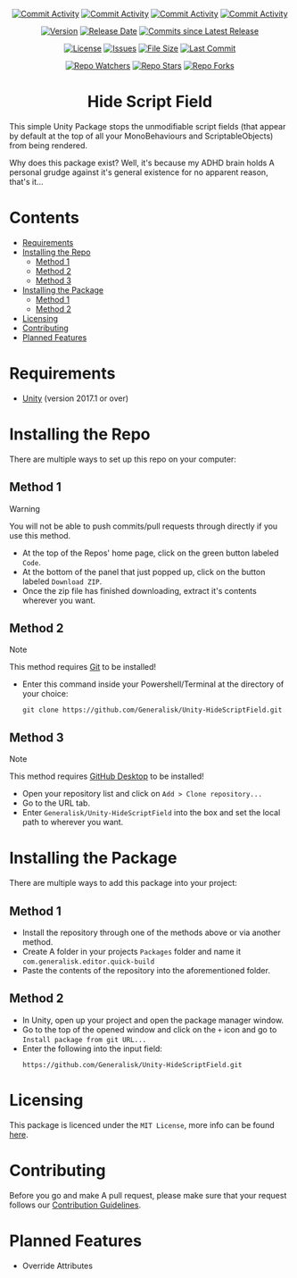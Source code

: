 <div align="center">
  
  [![Commit Activity](https://img.shields.io/github/commit-activity/w/Generalisk/Unity-HideScriptField)](https://github.com/Generalisk/Unity-HideScriptField)
  [![Commit Activity](https://img.shields.io/github/commit-activity/m/Generalisk/Unity-HideScriptField)](https://github.com/Generalisk/Unity-HideScriptField)
  [![Commit Activity](https://img.shields.io/github/commit-activity/y/Generalisk/Unity-HideScriptField)](https://github.com/Generalisk/Unity-HideScriptField)
  [![Commit Activity](https://img.shields.io/github/commit-activity/t/Generalisk/Unity-HideScriptField)](https://github.com/Generalisk/Unity-HideScriptField)
  
  [![Version](https://img.shields.io/github/v/release/Generalisk/Unity-HideScriptField)](https://github.com/Generalisk/Unity-HideScriptField/releases/latest)
  [![Release Date](https://img.shields.io/github/release-date/Generalisk/Unity-HideScriptField)](https://github.com/Generalisk/Unity-HideScriptField/releases/latest)
  [![Commits since Latest Release](https://img.shields.io/github/commits-since/Generalisk/Unity-HideScriptField/latest)](https://github.com/Generalisk/Unity-HideScriptField/releases/latest)
  
  [![License](https://img.shields.io/github/license/Generalisk/Unity-HideScriptField)](https://github.com/Generalisk/Unity-HideScriptField/blob/main/LICENSE)
  [![Issues](https://img.shields.io/github/issues/Generalisk/Unity-HideScriptField)](https://github.com/Generalisk/Unity-HideScriptField/issues)
  [![File Size](https://img.shields.io/github/repo-size/Generalisk/Unity-HideScriptField)](https://github.com/Generalisk/Unity-HideScriptField)
  [![Last Commit](https://img.shields.io/github/last-commit/Generalisk/Unity-HideScriptField)](https://github.com/Generalisk/Unity-HideScriptField)
  
  [![Repo Watchers](https://img.shields.io/github/watchers/Generalisk/Unity-HideScriptField)](https://github.com/Generalisk/Unity-HideScriptField)
  [![Repo Stars](https://img.shields.io/github/stars/Generalisk/Unity-HideScriptField)](https://github.com/Generalisk/Unity-HideScriptField)
  [![Repo Forks](https://img.shields.io/github/forks/Generalisk/Unity-HideScriptField)](https://github.com/Generalisk/Unity-HideScriptField)
</div>

<div align="center">
  
  # Hide Script Field
</div>

This simple Unity Package stops the unmodifiable script fields (that appear by default at the top of all your MonoBehaviours and ScriptableObjects) from being rendered.

Why does this package exist? Well, it's because my ADHD brain holds A personal grudge against it's general existence for no apparent reason, that's it...

# Contents
- [Requirements](#requirements)
- [Installing the Repo](#installing-the-repo)
  - [Method 1](#method-1)
  - [Method 2](#method-2)
  - [Method 3](#method-3)
- [Installing the Package](#installing-the-package)
  - [Method 1](#method-1)
  - [Method 2](#method-2)
- [Licensing](#licensing)
- [Contributing](#contributing)
- [Planned Features](#planned-features)

# Requirements
- [Unity](https://unity.com/download) (version 2017.1 or over)

# Installing the Repo
There are multiple ways to set up this repo on your computer:
## Method 1
> [!WARNING]
> You will not be able to push commits/pull requests through directly if you use this method.
- At the top of the Repos' home page, click on the green button labeled `Code`.
- At the bottom of the panel that just popped up, click on the button labeled `Download ZIP`.
- Once the zip file has finished downloading, extract it's contents wherever you want.
## Method 2
> [!NOTE]
> This method requires [Git](https://git-scm.com/downloads) to be installed!
- Enter this command inside your Powershell/Terminal at the directory of your choice:
  ```
  git clone https://github.com/Generalisk/Unity-HideScriptField.git
  ```
## Method 3
> [!NOTE]
> This method requires [GitHub Desktop](https://desktop.github.com/) to be installed!
- Open your repository list and click on `Add > Clone repository...`
- Go to the URL tab.
- Enter `Generalisk/Unity-HideScriptField` into the box and set the local path to wherever you want.

# Installing the Package
There are multiple ways to add this package into your project:
## Method 1
- Install the repository through one of the methods above or via another method.
- Create A folder in your projects `Packages` folder and name it `com.generalisk.editor.quick-build`
- Paste the contents of the repository into the aforementioned folder.
## Method 2
- In Unity, open up your project and open the package manager window.
- Go to the top of the opened window and click on the `+` icon and go to `Install package from git URL...`
- Enter the following into the input field:
  ```
  https://github.com/Generalisk/Unity-HideScriptField.git
  ```

# Licensing
This package is licenced under the `MIT License`, more info can be found [here](../LICENSE).

# Contributing
Before you go and make A pull request, please make sure that your request follows our [Contribution Guidelines](CONTRIBUTING.md).

# Planned Features
- Override Attributes
